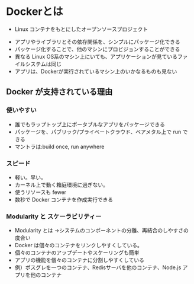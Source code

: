 # Dockerとは
* Linux コンテナをもとにしたオープンソースプロジェクト
- アプリやライブラリとその依存関係を、シンプルにパッケージ化できる
- パッケージ化することで、他のマシンにプロビジョンすることができる
- 異なる Linux OS系のマシン上にいても、アプリケーションが見ているファイルシステムは同じ
- アプリは、Dockerが実行されているマシン上のいかなるものも見ない

## Docker が支持されている理由

### 使いやすい
* 誰でもラップトップ上にポータブルなアプリをパッケージできる
* パッケージを、パブリック/プライベートクラウド、ベアメタル上で run できる
* マントラは:build once, run anywhere

### スピード
* 軽い。早い。
* カーネル上で動く箱庭環境に過ぎない。
* 使うリソースも fewer
* 数秒で Docker コンテナを作成実行できる



### Modularity と スケーラビリティー
* Modularity とは →システムのコンポーネントの分離、再結合のしやすさの度合い
* Docker は個々のコンテナをリンクしやすくしている。
* 個々のコンテナのアップデートやスケーリングも簡単
* アプリの機能を個々のコンテナに分割しやすくしている
* 例）ポスグレを一つのコンテナ、Redisサーバを他のコンテナ、Node.js アプリを他のコンテナ
